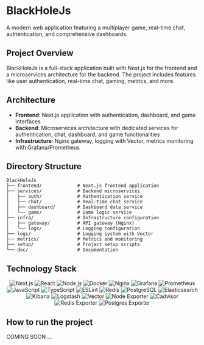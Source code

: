 # BlackHoleJs

A modern web application featuring a multiplayer game, real-time chat, authentication, and comprehensive dashboards.

## Project Overview

BlackHoleJs is a full-stack application built with Next.js for the frontend and a microservices architecture for the backend. The project includes features like user authentication, real-time chat, gaming, metrics, and more.

## Architecture

- **Frontend**: Next.js application with authentication, dashboard, and game interfaces
- **Backend**: Microservices architecture with dedicated services for authentication, chat, dashboard, and game functionalities
- **Infrastructure**: Nginx gateway, logging with Vector, metrics monitoring with Grafana/Prometheus

## Directory Structure

```
BlackHoleJs
├── frontend/             # Next.js frontend application
├── services/             # Backend microservices
│   ├── auth/             # Authentication service
│   ├── chat/             # Real-time chat service
│   ├── dashboard/        # Dashboard data service
│   └── game/             # Game logic service
├── infra/                # Infrastructure configuration
│   ├── gateway/          # API gateway (Nginx)
│   └── logs/             # Logging configuration
├── logs/                 # Logging system with Vector
├── metrics/              # Metrics and monitoring
├── setup/                # Project setup scripts
└── doc/                  # Documentation
```

## Technology Stack

<div align="center">
  <img src="https://img.shields.io/badge/next.js_15.3.2-000000?style=for-the-badge&logo=nextdotjs&logoColor=white" alt="Next.js" />
  <img src="https://img.shields.io/badge/React_19.0.0-20232A?style=for-the-badge&logo=react&logoColor=61DAFB" alt="React" />
  <img src="https://img.shields.io/badge/Node.js_23.0.0-339933?style=for-the-badge&logo=nodedotjs&logoColor=white" alt="Node.js" />
  <img src="https://img.shields.io/badge/Docker_28.2.2-2CA5E0?style=for-the-badge&logo=docker&logoColor=white" alt="Docker" />
  <img src="https://img.shields.io/badge/nginx_1.28.0-%23009639.svg?style=for-the-badge&logo=nginx&logoColor=white" alt="Nginx" />
  <img src="https://img.shields.io/badge/grafana_12.0.1-%23F46800.svg?style=for-the-badge&logo=grafana&logoColor=white" alt="Grafana" />
  <img src="https://img.shields.io/badge/Prometheus_3.4.0-E6522C?style=for-the-badge&logo=prometheus&logoColor=white" alt="Prometheus" />
  <img src="https://img.shields.io/badge/JavaScript-323330?style=for-the-badge&logo=javascript&logoColor=F7DF1E" alt="JavaScript" />
  <img src="https://img.shields.io/badge/TypeScript_5.0.0-007ACC?style=for-the-badge&logo=typescript&logoColor=white" alt="TypeScript" />
  <img src="https://img.shields.io/badge/ESLint-4B3263?style=for-the-badge&logo=eslint&logoColor=white" alt="ESLint" />
  <img src="https://img.shields.io/badge/redis_8.0.0-%23DD0031.svg?style=for-the-badge&logo=redis&logoColor=white" alt="Redis" />
  <img src="https://img.shields.io/badge/PostgreSQL_17.5-336791?style=for-the-badge&logo=postgresql&logoColor=white" alt="PostgreSQL" />
  <img src="https://img.shields.io/badge/Elasticsearch_9.0.0-005571?style=for-the-badge&logo=elasticsearch&logoColor=white" alt="Elasticsearch" />
  <img src="https://img.shields.io/badge/Kibana_9.0.0-005571?style=for-the-badge&logo=Kibana&logoColor=white" alt="Kibana" />
  <img src="https://img.shields.io/badge/Logstash_9.0.0-005571?style=for-the-badge&logo=logstash&logoColor=white" alt="Logstash" />
  <img src="https://img.shields.io/badge/Vector_0.47.0-00AFF4?style=for-the-badge&logo=vector&logoColor=white" alt="Vector" />
  <img src="https://img.shields.io/badge/Node_Exporter_1.9.1-E43526?style=for-the-badge&logo=prometheus&logoColor=white" alt="Node Exporter" />
  <img src="https://img.shields.io/badge/Cadvisor_0.52.1-00ADD8?style=for-the-badge&logo=google&logoColor=white" alt="Cadvisor" />
  <img src="https://img.shields.io/badge/Redis_Exporter_1.73.0-%23DD0031.svg?style=for-the-badge&logo=redis&logoColor=white" alt="Redis Exporter" />
  <img src="https://img.shields.io/badge/Postgres_Exporter_0.17.0-336791?style=for-the-badge&logo=postgresql&logoColor=white" alt="Postgres Exporter" />
</div>

## How to run the project

COMING SOON ...